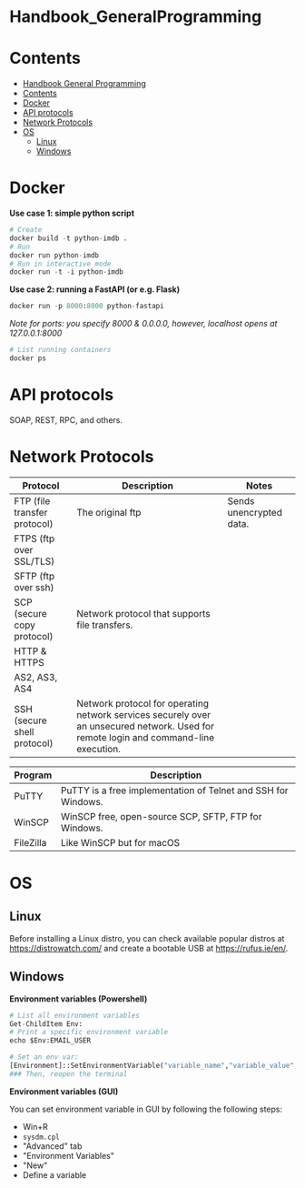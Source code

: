 # Handbook_GeneralProgramming

# Contents
- [Handbook General Programming](#handbook_generalprogramming)
- [Contents](#contents)
- [Docker](#docker)
- [API protocols](#api-protocols)
- [Network Protocols](#network-protocols)
- [OS](#os)
  - [Linux](#linux)
  - [Windows](#windows)


# Docker

**Use case 1: simple python script**
```py
# Create
docker build -t python-imdb .
# Run
docker run python-imdb
# Run in interactive mode
docker run -t -i python-imdb
```

**Use case 2: running a FastAPI (or e.g. Flask)**
```py
docker run -p 8000:8000 python-fastapi
```

*Note for ports: you specify 8000 & 0.0.0.0, however, localhost opens at 127.0.0.1:8000*

```py
# List running containers
docker ps
```


# API protocols

SOAP, REST, RPC, and others.

# Network Protocols


| Protocol | Description | Notes | 
| - | - | - |
| FTP (file transfer protocol) | The original ftp | Sends unencrypted data. |
| FTPS (ftp over SSL/TLS) | | |
| SFTP (ftp over ssh) | | |
| SCP (secure copy protocol) | Network protocol that supports file transfers. |  |
| HTTP & HTTPS | | |
| AS2, AS3, AS4 | | |
| SSH (secure shell protocol) | Network protocol for operating network services securely over an unsecured network. Used for remote login and command-line execution. | |

| Program | Description |
| - | - |
| PuTTY | PuTTY is a free implementation of Telnet and SSH for Windows. |
| WinSCP | WinSCP free, open-source SCP, SFTP, FTP for Windows. |
| FileZilla | Like WinSCP but for macOS |

# OS

## Linux

Before installing a Linux distro, you can check available popular distros at https://distrowatch.com/ and create a bootable USB at https://rufus.ie/en/. 

## Windows

**Environment variables (Powershell)**

```py
# List all environment variables
Get-ChildItem Env:
# Print a specific environment variable
echo $Env:EMAIL_USER

# Set an env var:
[Environment]::SetEnvironmentVariable("variable_name","variable_value","User")
### Then, reopen the terminal
```
**Environment variables (GUI)**

You can set environment variable in GUI by following the following steps:
- Win+R
- `sysdm.cpl`
- "Advanced" tab
- "Environment Variables"
- "New"
- Define a variable
